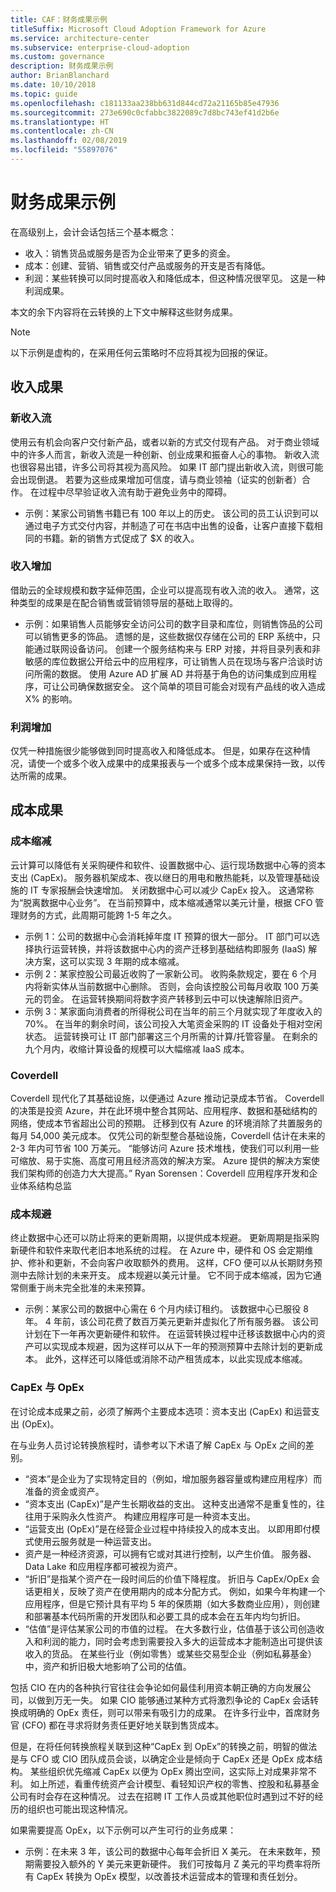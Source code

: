 ```yaml
---
title: CAF：财务成果示例
titleSuffix: Microsoft Cloud Adoption Framework for Azure
ms.service: architecture-center
ms.subservice: enterprise-cloud-adoption
ms.custom: governance
description: 财务成果示例
author: BrianBlanchard
ms.date: 10/10/2018
ms.topic: guide
ms.openlocfilehash: c181133aa238bb631d844cd72a21165b85e47936
ms.sourcegitcommit: 273e690c0cfabbc3822089c7d8bc743ef41d2b6e
ms.translationtype: HT
ms.contentlocale: zh-CN
ms.lasthandoff: 02/08/2019
ms.locfileid: "55897076"
---
```

# <a name="examples-of-fiscal-outcomes"></a>财务成果示例

在高级别上，会计会话包括三个基本概念：

* 收入：销售货品或服务是否为企业带来了更多的资金。
* 成本：创建、营销、销售或交付产品或服务的开支是否有降低。
* 利润：某些转换可以同时提高收入和降低成本，但这种情况很罕见。 这是一种利润成果。

本文的余下内容将在云转换的上下文中解释这些财务成果。

> [!NOTE]
> 以下示例是虚构的，在采用任何云策略时不应将其视为回报的保证。

## <a name="revenue-outcomes"></a>收入成果

### <a name="new-revenue-streams"></a>新收入流

使用云有机会向客户交付新产品，或者以新的方式交付现有产品。 对于商业领域中的许多人而言，新收入流是一种创新、创业成果和振奋人心的事物。 新收入流也很容易出错，许多公司将其视为高风险。 如果 IT 部门提出新收入流，则很可能会出现倒退。 若要为这些成果增加可信度，请与商业领袖（证实的创新者）合作。 在过程中尽早验证收入流有助于避免业务中的障碍。

* 示例：某家公司销售书籍已有 100 年以上的历史。 该公司的员工认识到可以通过电子方式交付内容，并制造了可在书店中出售的设备，让客户直接下载相同的书籍。新的销售方式促成了 $X 的收入。

### <a name="revenue-increases"></a>收入增加

借助云的全球规模和数字延伸范围，企业可以提高现有收入流的收入。 通常，这种类型的成果是在配合销售或营销领导层的基础上取得的。

* 示例：如果销售人员能够安全访问公司的数字目录和库位，则销售饰品的公司可以销售更多的饰品。 遗憾的是，这些数据仅存储在公司的 ERP 系统中，只能通过联网设备访问。 创建一个服务结构来与 ERP 对接，并将目录列表和非敏感的库位数据公开给云中的应用程序，可让销售人员在现场与客户洽谈时访问所需的数据。 使用 Azure AD 扩展 AD 并将基于角色的访问集成到应用程序，可让公司确保数据安全。 这个简单的项目可能会对现有产品线的收入造成 X% 的影响。

### <a name="profit-increases"></a>利润增加

仅凭一种措施很少能够做到同时提高收入和降低成本。 但是，如果存在这种情况，请使一个或多个收入成果中的成果报表与一个或多个成本成果保持一致，以传达所需的成果。

## <a name="cost-outcomes"></a>成本成果

### <a name="cost-reduction"></a>成本缩减

云计算可以降低有关采购硬件和软件、设置数据中心、运行现场数据中心等的资本支出 (CapEx)。 服务器机架成本、夜以继日的用电和散热能耗，以及管理基础设施的 IT 专家报酬会快速增加。 关闭数据中心可以减少 CapEx 投入。 这通常称为“脱离数据中心业务”。 在当前预算中，成本缩减通常以美元计量，根据 CFO 管理财务的方式，此周期可能跨 1-5 年之久。

* 示例 1：公司的数据中心会消耗掉年度 IT 预算的很大一部分。 IT 部门可以选择执行运营转换，并将该数据中心内的资产迁移到基础结构即服务 (IaaS) 解决方案，这可以实现 3 年期的成本缩减。
* 示例 2：某家控股公司最近收购了一家新公司。 收购条款规定，要在 6 个月内将新实体从当前数据中心删除。 否则，会向该控股公司每月收取 100 万美元的罚金。 在运营转换期间将数字资产转移到云中可以快速解除旧资产。
* 示例 3：某家面向消费者的所得税公司在当年的前三个月就实现了年度收入的 70%。 在当年的剩余时间，该公司投入大笔资金采购的 IT 设备处于相对空闲状态。 运营转换可让 IT 部门部署这三个月所需的计算/托管容量。 在剩余的九个月内，收缩计算设备的规模可以大幅缩减 IaaS 成本。

### <a name="coverdell"></a>Coverdell

Coverdell 现代化了其基础设施，以便通过 Azure 推动记录成本节省。 Coverdell 的决策是投资 Azure，并在此环境中整合其网站、应用程序、数据和基础结构的网络，使成本节省超出公司的预期。 迁移到仅有 Azure 的环境消除了共置服务的每月 54,000 美元成本。 仅凭公司的新型整合基础设施，Coverdell 估计在未来的 2-3 年内可节省 100 万美元。
“能够访问 Azure 技术堆栈，使我们可以利用一些可缩放、易于实施、高度可用且经济高效的解决方案。 Azure 提供的解决方案使我们架构师的创造力大大提高。”
Ryan Sorensen：Coverdell 应用程序开发和企业体系结构总监

### <a name="cost-avoidance"></a>成本规避

终止数据中心还可以防止将来的更新周期，以提供成本规避。 更新周期是指采购新硬件和软件来取代老旧本地系统的过程。 在 Azure 中，硬件和 OS 会定期维护、修补和更新，不会向客户收取额外的费用。 这样，CFO 便可以从长期财务预测中去除计划的未来开支。 成本规避以美元计量。 它不同于成本缩减，因为它通常侧重于尚未完全批准的未来预算。

* 示例：某家公司的数据中心需在 6 个月内续订租约。 该数据中心已服役 8 年。 4 年前，该公司花费了数百万美元更新并虚拟化了所有服务器。 该公司计划在下一年再次更新硬件和软件。 在运营转换过程中迁移该数据中心内的资产可以实现成本规避，因为这样可以从下一年的预测预算中去除计划的更新成本。 此外，这样还可以降低或消除不动产租赁成本，以此实现成本缩减。

### <a name="capex-versus-opex"></a>CapEx 与 OpEx

在讨论成本成果之前，必须了解两个主要成本选项：资本支出 (CapEx) 和运营支出 (OpEx)。

在与业务人员讨论转换旅程时，请参考以下术语了解 CapEx 与 OpEx 之间的差别。

* “资本”是企业为了实现特定目的（例如，增加服务器容量或构建应用程序）而准备的资金或资产。
* “资本支出 (CapEx)”是产生长期收益的支出。 这种支出通常不是重复性的，往往用于采购永久性资产。 构建应用程序可是一种资本支出。
* “运营支出 (OpEx)”是在经营企业过程中持续投入的成本支出。 以即用即付模式使用云服务就是一种运营支出。
* 资产是一种经济资源，可以拥有它或对其进行控制，以产生价值。 服务器、Data Lake 和应用程序都可被视为资产。
* “折旧”是指某个资产在一段时间后的价值下降程度。 折旧与 CapEx/OpEx 会话更相关，反映了资产在使用期内的成本分配方式。 例如，如果今年构建一个应用程序，但是它预计具有平均 5 年的保质期（如大多数商业应用），则创建和部署基本代码所需的开发团队和必要工具的成本会在五年内均匀折旧。
* “估值”是评估某家公司的市值的过程。 在大多数行业，估值基于该公司创造收入和利润的能力，同时会考虑到需要投入多大的运营成本才能制造出可提供该收入的货品。 在某些行业（例如零售）或某些交易型企业（例如私募基金）中，资产和折旧极大地影响了公司的估值。

包括 CIO 在内的各种执行官往往会争论如何最佳利用资本朝正确的方向发展公司，以做到万无一失。 如果 CIO 能够通过某种方式将激烈争论的 CapEx 会话转换成明确的 OpEx 责任，则可以带来有吸引力的成果。 在许多行业中，首席财务官 (CFO) 都在寻求将财务责任更好地关联到售货成本。

但是，在将任何转换旅程关联到这种“CapEx 到 OpEx”的转换之前，明智的做法是与 CFO 或 CIO 团队成员会谈，以确定企业是倾向于 CapEx 还是 OpEx 成本结构。 某些组织优先缩减 CapEx 以便为 OpEx 腾出空间，这实际上对成果非常不利。 如上所述，看重传统资产会计模型、看轻知识产权的零售、控股和私募基金公司有时会存在这种情况。 过去在招聘 IT 工作人员或其他职位时遇到过不好的经历的组织也可能出现这种情况。

如果需要提高 OpEx，以下示例可以产生可行的业务成果：

* 示例：在未来 3 年，该公司的数据中心每年会折旧 X 美元。 在未来数年，预期需要投入额外的 Y 美元来更新硬件。 我们可按每月 Z 美元的平均费率将所有 CapEx 转换为 OpEx 模型，以改善技术运营成本的管理和责任划分。

